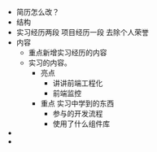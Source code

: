 - 简历怎么改？
- 结构
- 实习经历两段 项目经历一段 去除个人荣誉
- 内容
	- 重点新增实习经历的内容
	- 实习的内容。
		- 亮点
			- 讲讲前端工程化
			- 前端监控
		- 重点 实习中学到的东西
			- 参与的开发流程
			- 使用了什么组件库
-
-